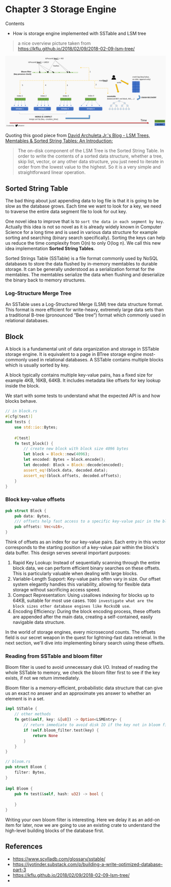 # Chapter 3 Storage Engine

Contents
- How is storage engine implemented with SSTable and LSM tree

> a nice overview picture taken from https://kflu.github.io/2018/02/09/2018-02-09-lsm-tree/

![img.png](img.png)

Quoting this good piece from [David Archuleta Jr.'s Blog - LSM Trees, Memtables & Sorted String Tables: An Introduction:](https://www.darchuletajr.com/blog/lsm-trees-memtables-sorted-string-tables-introduction)

> The on-disk component of the LSM Tree is the Sorted String Table. In order to write the contents of a sorted data structure, whether a tree, skip list, vector, or any other data structure, you just need to iterate in order from the lowest value to the highest. So it is a very simple and straightforward linear operation.

## Sorted String Table

The bad thing about just appending data to log file is that it is going to be slow as the database grows. Each time we want to look for a key, we need to traverse the entire data segment file to look for out key.

One novel idea to improve that is to `sort the data in each segment by key`. Actually this idea is not so novel as it is already widely known in Computer Science for a long time and is used in various data structure for example sorting and searching (binary search specifically). Sorting the keys can help us reduce the time complexity from O(n) to only O(log n). We call this new idea implementation **Sorted String Tables**.

Sorted Strings Table (SSTable) is a file format commonly used by NoSQL databases to store the data flushed by in-memory memtables to durable storage. It can be generally understood as a serialization format for the memtables. The memtables serialize the data when flushing and deserialize the binary back to memory structures.

### Log-Structure Merge Tree

An SSTable uses a Log-Structured Merge (LSM) tree data structure format. This format is more efficient for write-heavy, extremely large data sets than a traditional B-tree (pronounced “Bee tree”) format which commonly used in relational databases.

## Block

A block is a fundamental unit of data organization and storage in SSTable storage engine. It is equivalent to a page in BTree storage engine most-commonly used in relational databases. A SSTable contains multiple blocks which is usually sorted by key.

A block typically contains multiple key-value pairs, has a fixed size for example 4KB, 16KB, 64KB. It includes metadata like offsets for key lookup inside the block.

We start with some tests to understand what the expected API is and how blocks behave.

```rust
// in block.rs
#[cfg(test)]
mod tests {
    use std::io::Bytes;

    #[test]
    fn test_block() {
        // create new block with block size 4096 bytes
        let block = Block::new(4096);
        let encoded: Bytes = block.encode();
        let decoded: Block = Block::decode(encoded);
        assert_eq!(block.data, decoded.data);
        assert_eq!(block.offsets, decoded.offsets);
    }
}
```

### Block key-value offsets

```rust
pub struct Block {
    pub data: Bytes,
    /// offsets help fast access to a specific key-value pair in the block
    pub offsets: Vec<u16>,
}
```

Think of offsets as an index for our key-value pairs. Each entry in this vector corresponds to the starting position of a key-value pair within the block's data buffer. This design serves several important purposes:
1. Rapid Key Lookup: Instead of sequentially scanning through the entire block data, we can perform efficient binary searches on these offsets. This is particularly valuable when dealing with large blocks.
2. Variable-Length Support: Key-value pairs often vary in size. Our offset system elegantly handles this variability, allowing for flexible data storage without sacrificing access speed.
3. Compact Representation: Using `u16`allows indexing for blocks up to 64KB, suitable for most use cases. `TODO investigate what are the block sizes other database engines like RocksDB use`.
4. Encoding Efficiency: During the block encoding process, these offsets are appended after the main data, creating a self-contained, easily navigable data structure.

In the world of storage engines, every microsecond counts. The offsets field is our secret weapon in the quest for lightning-fast data retrieval. In the next section, we'll dive into implementing binary search using these offsets.

### Reading from SSTable and bloom filter

Bloom filter is used to avoid unnecessary disk I/O. Instead of reading the whole SSTable to memory, we check the bloom filter first to see if the key exists, if not we return immediately.

Bloom filter is a memory-efficient, probabilistic data structure that can give us an exact no answer and an approximate yes answer to whether an element is in a set.

```rust
impl SSTable {
    // other methods
    fn get(&self, key: &[u8]) -> Option<LSMEntry> {
        // return immediate to avoid disk IO if the key not in bloom filter
        if !self.bloom_filter.test(key) {
            return None
        }
    }
}
```

```rust
// bloom.rs
pub struct Bloom {
    filter: Bytes,
}

impl Bloom {
    pub fn test(&self, hash: u32) -> bool {
        
    }
}
```

Writing your own bloom filter is interesting. Here we delay it as an add-on item for later, now we are going to use an existing crate to understand the high-level building blocks of the database first.

## References
- https://www.scylladb.com/glossary/sstable/
- https://jyotinder.substack.com/p/building-a-write-optimized-database-part-3
- https://kflu.github.io/2018/02/09/2018-02-09-lsm-tree/
- 
